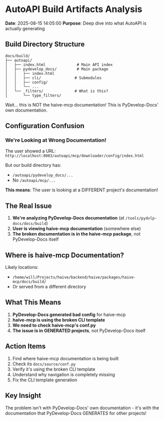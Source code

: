 # AutoAPI Build Artifacts Analysis

**Date**: 2025-08-15 14:05:00
**Purpose**: Deep dive into what AutoAPI is actually generating

## Build Directory Structure

```
docs/build/
├── autoapi/
│   ├── index.html              # Main API index
│   ├── pydevelop_docs/         # Main package
│   │   ├── index.html
│   │   ├── cli/               # Submodules
│   │   ├── config/
│   │   └── ...
│   └── _filters/              # What is this?
│       └── type_filters/
```

Wait... this is NOT the haive-mcp documentation! This is PyDevelop-Docs' own documentation.

## Configuration Confusion

### We're Looking at Wrong Documentation!

The user showed a URL: `http://localhost:8003/autoapi/mcp/downloader/config/index.html`

But our build directory has:

- `/autoapi/pydevelop_docs/...`
- No `/autoapi/mcp/...`

**This means**: The user is looking at a DIFFERENT project's documentation!

## The Real Issue

1. **We're analyzing PyDevelop-Docs documentation** (at `/tools/pydvlp-docs/docs/build`)
2. **User is viewing haive-mcp documentation** (somewhere else)
3. **The broken documentation is in the haive-mcp package**, not PyDevelop-Docs itself

## Where is haive-mcp Documentation?

Likely locations:

- `/home/will/Projects/haive/backend/haive/packages/haive-mcp/docs/build/`
- Or served from a different directory

## What This Means

1. **PyDevelop-Docs generated bad config** for haive-mcp
2. **haive-mcp is using the broken CLI template**
3. **We need to check haive-mcp's conf.py**
4. **The issue is in GENERATED projects**, not PyDevelop-Docs itself

## Action Items

1. Find where haive-mcp documentation is being built
2. Check its `docs/source/conf.py`
3. Verify it's using the broken CLI template
4. Understand why navigation is completely missing
5. Fix the CLI template generation

## Key Insight

The problem isn't with PyDevelop-Docs' own documentation - it's with the documentation that PyDevelop-Docs GENERATES for other projects!
